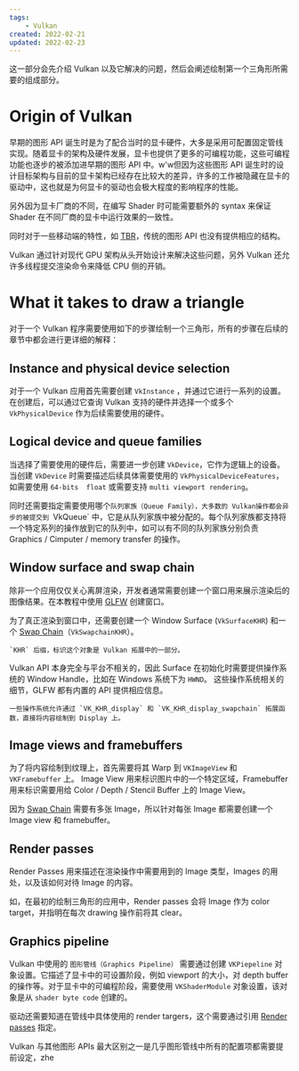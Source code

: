 ```yaml
---
tags:
    - Vulkan
created: 2022-02-21
updated: 2022-02-23
---
```


这一部分会先介绍 Vulkan 以及它解决的问题，然后会阐述绘制第一个三角形所需要的组成部分。

# Origin of Vulkan

早期的图形 API 诞生时是为了配合当时的显卡硬件，大多是采用可配置固定管线实现。随着显卡的架构及硬件发展，显卡也提供了更多的可编程功能，这些可编程功能也逐步的被添加进早期的图形 API 中。w'w但因为这些图形 API 诞生时的设计目标架构与目前的显卡架构已经存在比较大的差异，许多的工作被隐藏在显卡的驱动中，这也就是为何显卡的驱动也会极大程度的影响程序的性能。

另外因为显卡厂商的不同，在编写 Shader 时可能需要额外的 syntax 来保证 Shader 在不同厂商的显卡中运行效果的一致性。

同时对于一些移动端的特性，如 [TBR](../../Notes/Computer%20Graphics/Tiled-Baed%20Rendering.md)，传统的图形 API 也没有提供相应的结构。

Vulkan 通过针对现代 GPU 架构从头开始设计来解决这些问题，另外 Vulkan 还允许多线程提交渲染命令来降低 CPU 侧的开销。

# What it takes to draw a triangle

对于一个 Vulkan 程序需要使用如下的步骤绘制一个三角形，所有的步骤在后续的章节中都会进行更详细的解释：

## Instance and physical device selection

对于一个 Vulkan 应用首先需要创建 `VkInstance` ，并通过它进行一系列的设置。在创建后，可以通过它查询 Vulkan 支持的硬件并选择一个或多个 `VkPhysicalDevice` 作为后续需要使用的硬件。

## Logical device and queue families

当选择了需要使用的硬件后，需要进一步创建 `VkDevice`，它作为逻辑上的设备。当创建 `VkDevice` 时需要描述后续具体需要使用的 `VkPhysicalDeviceFeatures`，如需要使用 `64-bits  float` 或需要支持 `multi viewport rendering`。

同时还需要指定需要使用哪个`队列家族（Queue Family），大多数的 Vulkan操作都会异步的被提交到 `VkQueue` 中，它是从队列家族中被分配的。每个队列家族都支持将一个特定系列的操作放到它的队列中，如可以有不同的队列家族分别负责 Graphics / Cimputer / memory transfer 的操作。

## Window surface and swap chain

除非一个应用仅仅关心离屏渲染，开发者通常需要创建一个窗口用来展示渲染后的图像结果。在本教程中使用 [GLFW](../Learn%20OpenGL/Ch%2000%20Creating%20a%20Window.md#GLFW) 创建窗口。

为了真正渲染到窗口中，还需要创建一个 Window Surface (`VkSurfaceKHR`) 和一个 [Swap Chain](../../Notes/Computer%20Graphics/Swap%20Chain.md)（`VkSwapchainKHR`）。

```ad-note
`KHR` 后缀，标识这个对象是 Vulkan 拓展中的一部分。
```

Vulkan API 本身完全与平台不相关的，因此 Surface 在初始化时需要提供操作系统的 Window Handle，比如在 Windows 系统下为 `HWND`。 这些操作系统相关的细节，GLFW 都有内置的 API 提供相应信息。

```ad-note
一些操作系统允许通过 `VK_KHR_display` 和 `VK_KHR_display_swapchain` 拓展函数，直接将内容绘制到 Display 上。
```

## Image views and framebuffers

为了将内容绘制到纹理上，首先需要将其 Warp 到 `VKImageView` 和 `VKFramebuffer` 上。 Image View 用来标识图片中的一个特定区域，Framebuffer 用来标识需要用给 Color / Depth / Stencil Buffer 上的 Image View。

因为 [Swap Chain](../../Notes/Computer%20Graphics/Swap%20Chain.md) 需要有多张 Image，所以针对每张 Image 都需要创建一个 Image view 和 framebuffer。

## Render passes

Render Passes 用来描述在渲染操作中需要用到的 Image 类型，Images 的用处，以及该如何对待 Image 的内容。

如，在最初的绘制三角形的应用中，Render passes 会将 Image 作为 color target，并指明在每次 drawing 操作前将其 clear。

## Graphics pipeline

Vulkan 中使用的 `图形管线（Graphics Pipeline）` 需要通过创建 `VKPiepeline` 对象设置。它描述了显卡中的可设置阶段，例如 viewport 的大小，对 depth buffer 的操作等。对于显卡中的可编程阶段，需要使用 `VKShaderModule` 对象设置，该对象是从 `shader byte code` 创建的。

驱动还需要知道在管线中具体使用的 render targers，这个需要通过引用 [Render passes](#Step%205%20-%20Render%20passes) 指定。

Vulkan 与其他图形 APIs 最大区别之一是几乎图形管线中所有的配置项都需要提前设定，zhe


